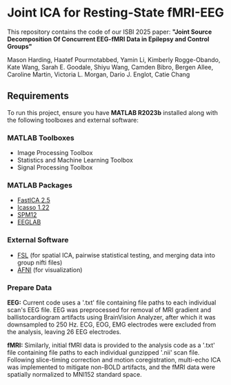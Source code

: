 # Joint ICA for Resting-State fMRI-EEG

This repository contains the code of our ISBI 2025 paper: 
**"Joint Source Decomposition Of Concurrent EEG-fMRI Data in Epilepsy and Control Groups"**

Mason Harding, Haatef Pourmotabbed, Yamin Li, Kimberly Rogge-Obando, Kate Wang, Sarah E. Goodale, Shiyu Wang, Camden Bibro, Bergen Allee, Caroline Martin, Victoria L. Morgan, Dario J. Englot, Catie Chang

## **Requirements**
To run this project, ensure you have **MATLAB R2023b** installed along with the following toolboxes and external software:

### **MATLAB Toolboxes**
- Image Processing Toolbox
- Statistics and Machine Learning Toolbox
- Signal Processing Toolbox

### **MATLAB Packages**
- [FastICA 2.5](https://research.ics.aalto.fi/ica/fastica/)
- [Icasso 1.22](https://research.ics.aalto.fi/software/icasso/)
- [SPM12](https://www.fil.ion.ucl.ac.uk/spm/software/spm12/)
- [EEGLAB](https://sccn.ucsd.edu/eeglab/index.php)

### **External Software**
- [FSL](https://fsl.fmrib.ox.ac.uk/fsl/fslwiki) (for spatial ICA, pairwise statistical testing, and merging data into group nifti files)
- [AFNI](https://afni.nimh.nih.gov/) (for visualization)

### Prepare Data
**EEG:** Current code uses a '.txt' file containing file paths to each individual scan's EEG file. EEG was preprocessed for removal of MRI gradient and ballistocardiogram artifacts using BrainVision Analyzer, after which it was downsampled to 250 Hz. ECG, EOG, EMG electrodes were excluded from the analysis, leaving 26 EEG electrodes.

**fMRI:** Similarly, initial fMRI data is provided to the analysis code as a '.txt' file containing file paths to each individual gunzipped '.nii' scan file. Following slice-timing correction and motion coregistration, multi-echo ICA was implemented to mitigate non-BOLD artifacts, and the fMRI data were spatially normalized to MNI152 standard space.


  







